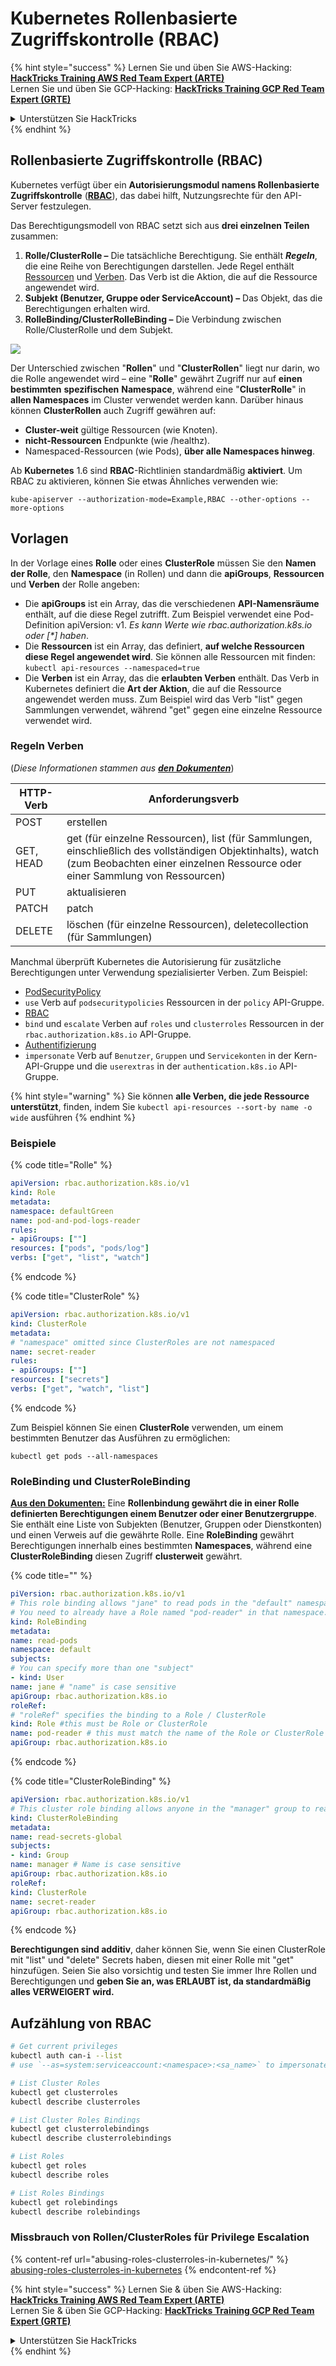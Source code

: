 # Kubernetes Rollenbasierte Zugriffskontrolle (RBAC)

{% hint style="success" %}
Lernen Sie und üben Sie AWS-Hacking:<img src="/.gitbook/assets/image.png" alt="" data-size="line">[**HackTricks Training AWS Red Team Expert (ARTE)**](https://training.hacktricks.xyz/courses/arte)<img src="/.gitbook/assets/image.png" alt="" data-size="line">\
Lernen Sie und üben Sie GCP-Hacking: <img src="/.gitbook/assets/image (2).png" alt="" data-size="line">[**HackTricks Training GCP Red Team Expert (GRTE)**<img src="/.gitbook/assets/image (2).png" alt="" data-size="line">](https://training.hacktricks.xyz/courses/grte)

<details>

<summary>Unterstützen Sie HackTricks</summary>

* Überprüfen Sie die [**Abonnementpläne**](https://github.com/sponsors/carlospolop)!
* **Treten Sie der** 💬 [**Discord-Gruppe**](https://discord.gg/hRep4RUj7f) oder der [**Telegram-Gruppe**](https://t.me/peass) bei oder **folgen** Sie uns auf **Twitter** 🐦 [**@hacktricks\_live**](https://twitter.com/hacktricks\_live)**.**
* **Teilen Sie Hacking-Tricks, indem Sie PRs an die** [**HackTricks**](https://github.com/carlospolop/hacktricks) und [**HackTricks Cloud**](https://github.com/carlospolop/hacktricks-cloud) Github-Repositorys senden.

</details>
{% endhint %}

## Rollenbasierte Zugriffskontrolle (RBAC)

Kubernetes verfügt über ein **Autorisierungsmodul namens Rollenbasierte Zugriffskontrolle** ([**RBAC**](https://kubernetes.io/docs/reference/access-authn-authz/rbac/)), das dabei hilft, Nutzungsrechte für den API-Server festzulegen.

Das Berechtigungsmodell von RBAC setzt sich aus **drei einzelnen Teilen** zusammen:

1. **Rolle/ClusterRolle –** Die tatsächliche Berechtigung. Sie enthält _**Regeln**_, die eine Reihe von Berechtigungen darstellen. Jede Regel enthält [Ressourcen](https://kubernetes.io/docs/reference/kubectl/overview/#resource-types) und [Verben](https://kubernetes.io/docs/reference/access-authn-authz/authorization/#determine-the-request-verb). Das Verb ist die Aktion, die auf die Ressource angewendet wird.
2. **Subjekt (Benutzer, Gruppe oder ServiceAccount) –** Das Objekt, das die Berechtigungen erhalten wird.
3. **RolleBinding/ClusterRolleBinding –** Die Verbindung zwischen Rolle/ClusterRolle und dem Subjekt.

![](https://www.cyberark.com/wp-content/uploads/2018/12/rolebiding\_serviceaccount\_and\_role-1024x551.png)

Der Unterschied zwischen "**Rollen**" und "**ClusterRollen**" liegt nur darin, wo die Rolle angewendet wird – eine "**Rolle**" gewährt Zugriff nur auf **einen bestimmten** **spezifischen** **Namespace**, während eine "**ClusterRolle**" in **allen Namespaces** im Cluster verwendet werden kann. Darüber hinaus können **ClusterRollen** auch Zugriff gewähren auf:

* **Cluster-weit** gültige Ressourcen (wie Knoten).
* **nicht-Ressourcen** Endpunkte (wie /healthz).
* Namespaced-Ressourcen (wie Pods), **über alle Namespaces hinweg**.

Ab **Kubernetes** 1.6 sind **RBAC**-Richtlinien standardmäßig **aktiviert**. Um RBAC zu aktivieren, können Sie etwas Ähnliches verwenden wie:
```
kube-apiserver --authorization-mode=Example,RBAC --other-options --more-options
```
## Vorlagen

In der Vorlage eines **Rolle** oder eines **ClusterRole** müssen Sie den **Namen der Rolle**, den **Namespace** (in Rollen) und dann die **apiGroups**, **Ressourcen** und **Verben** der Rolle angeben:

- Die **apiGroups** ist ein Array, das die verschiedenen **API-Namensräume** enthält, auf die diese Regel zutrifft. Zum Beispiel verwendet eine Pod-Definition apiVersion: v1. _Es kann Werte wie rbac.authorization.k8s.io oder \[\*] haben_.
- Die **Ressourcen** ist ein Array, das definiert, **auf welche Ressourcen diese Regel angewendet wird**. Sie können alle Ressourcen mit finden: `kubectl api-resources --namespaced=true`
- Die **Verben** ist ein Array, das die **erlaubten Verben** enthält. Das Verb in Kubernetes definiert die **Art der Aktion**, die auf die Ressource angewendet werden muss. Zum Beispiel wird das Verb "list" gegen Sammlungen verwendet, während "get" gegen eine einzelne Ressource verwendet wird.

### Regeln Verben

(_Diese Informationen stammen aus_ [_**den Dokumenten**_](https://kubernetes.io/docs/reference/access-authn-authz/authorization/#determine-the-request-verb))

| HTTP-Verb | Anforderungsverb                                                                                                                                             |
| --------- | ------------------------------------------------------------------------------------------------------------------------------------------------------------- |
| POST      | erstellen                                                                                                                                                     |
| GET, HEAD | get (für einzelne Ressourcen), list (für Sammlungen, einschließlich des vollständigen Objektinhalts), watch (zum Beobachten einer einzelnen Ressource oder einer Sammlung von Ressourcen) |
| PUT       | aktualisieren                                                                                                                                                 |
| PATCH     | patch                                                                                                                                                         |
| DELETE    | löschen (für einzelne Ressourcen), deletecollection (für Sammlungen)                                                                                         |

Manchmal überprüft Kubernetes die Autorisierung für zusätzliche Berechtigungen unter Verwendung spezialisierter Verben. Zum Beispiel:

- [PodSecurityPolicy](https://kubernetes.io/docs/concepts/policy/pod-security-policy/)
- `use` Verb auf `podsecuritypolicies` Ressourcen in der `policy` API-Gruppe.
- [RBAC](https://kubernetes.io/docs/reference/access-authn-authz/rbac/#privilege-escalation-prevention-and-bootstrapping)
- `bind` und `escalate` Verben auf `roles` und `clusterroles` Ressourcen in der `rbac.authorization.k8s.io` API-Gruppe.
- [Authentifizierung](https://kubernetes.io/docs/reference/access-authn-authz/authentication/)
- `impersonate` Verb auf `Benutzer`, `Gruppen` und `Servicekonten` in der Kern-API-Gruppe und die `userextras` in der `authentication.k8s.io` API-Gruppe.

{% hint style="warning" %}
Sie können **alle Verben, die jede Ressource unterstützt**, finden, indem Sie `kubectl api-resources --sort-by name -o wide` ausführen
{% endhint %}

### Beispiele

{% code title="Rolle" %}
```yaml
apiVersion: rbac.authorization.k8s.io/v1
kind: Role
metadata:
namespace: defaultGreen
name: pod-and-pod-logs-reader
rules:
- apiGroups: [""]
resources: ["pods", "pods/log"]
verbs: ["get", "list", "watch"]
```
{% endcode %}

{% code title="ClusterRole" %}
```yaml
apiVersion: rbac.authorization.k8s.io/v1
kind: ClusterRole
metadata:
# "namespace" omitted since ClusterRoles are not namespaced
name: secret-reader
rules:
- apiGroups: [""]
resources: ["secrets"]
verbs: ["get", "watch", "list"]
```
{% endcode %}

Zum Beispiel können Sie einen **ClusterRole** verwenden, um einem bestimmten Benutzer das Ausführen zu ermöglichen:
```
kubectl get pods --all-namespaces
```
### **RoleBinding und ClusterRoleBinding**

**[Aus den Dokumenten:](https://kubernetes.io/docs/reference/access-authn-authz/rbac/#rolebinding-and-clusterrolebinding)** Eine **Rollenbindung gewährt die in einer Rolle definierten Berechtigungen einem Benutzer oder einer Benutzergruppe**. Sie enthält eine Liste von Subjekten (Benutzer, Gruppen oder Dienstkonten) und einen Verweis auf die gewährte Rolle. Eine **RoleBinding** gewährt Berechtigungen innerhalb eines bestimmten **Namespaces**, während eine **ClusterRoleBinding** diesen Zugriff **clusterweit** gewährt.

{% code title="" %}
```yaml
piVersion: rbac.authorization.k8s.io/v1
# This role binding allows "jane" to read pods in the "default" namespace.
# You need to already have a Role named "pod-reader" in that namespace.
kind: RoleBinding
metadata:
name: read-pods
namespace: default
subjects:
# You can specify more than one "subject"
- kind: User
name: jane # "name" is case sensitive
apiGroup: rbac.authorization.k8s.io
roleRef:
# "roleRef" specifies the binding to a Role / ClusterRole
kind: Role #this must be Role or ClusterRole
name: pod-reader # this must match the name of the Role or ClusterRole you wish to bind to
apiGroup: rbac.authorization.k8s.io
```
{% endcode %}

{% code title="ClusterRoleBinding" %}
```yaml
apiVersion: rbac.authorization.k8s.io/v1
# This cluster role binding allows anyone in the "manager" group to read secrets in any namespace.
kind: ClusterRoleBinding
metadata:
name: read-secrets-global
subjects:
- kind: Group
name: manager # Name is case sensitive
apiGroup: rbac.authorization.k8s.io
roleRef:
kind: ClusterRole
name: secret-reader
apiGroup: rbac.authorization.k8s.io
```
{% endcode %}

**Berechtigungen sind additiv**, daher können Sie, wenn Sie einen ClusterRole mit "list" und "delete" Secrets haben, diesen mit einer Rolle mit "get" hinzufügen. Seien Sie also vorsichtig und testen Sie immer Ihre Rollen und Berechtigungen und **geben Sie an, was ERLAUBT ist, da standardmäßig alles VERWEIGERT wird.**

## **Aufzählung von RBAC**
```bash
# Get current privileges
kubectl auth can-i --list
# use `--as=system:serviceaccount:<namespace>:<sa_name>` to impersonate a service account

# List Cluster Roles
kubectl get clusterroles
kubectl describe clusterroles

# List Cluster Roles Bindings
kubectl get clusterrolebindings
kubectl describe clusterrolebindings

# List Roles
kubectl get roles
kubectl describe roles

# List Roles Bindings
kubectl get rolebindings
kubectl describe rolebindings
```
### Missbrauch von Rollen/ClusterRoles für Privilege Escalation

{% content-ref url="abusing-roles-clusterroles-in-kubernetes/" %}
[abusing-roles-clusterroles-in-kubernetes](abusing-roles-clusterroles-in-kubernetes/)
{% endcontent-ref %}

{% hint style="success" %}
Lernen Sie & üben Sie AWS-Hacking:<img src="/.gitbook/assets/image.png" alt="" data-size="line">[**HackTricks Training AWS Red Team Expert (ARTE)**](https://training.hacktricks.xyz/courses/arte)<img src="/.gitbook/assets/image.png" alt="" data-size="line">\
Lernen Sie & üben Sie GCP-Hacking: <img src="/.gitbook/assets/image (2).png" alt="" data-size="line">[**HackTricks Training GCP Red Team Expert (GRTE)**<img src="/.gitbook/assets/image (2).png" alt="" data-size="line">](https://training.hacktricks.xyz/courses/grte)

<details>

<summary>Unterstützen Sie HackTricks</summary>

* Überprüfen Sie die [**Abonnementpläne**](https://github.com/sponsors/carlospolop)!
* **Treten Sie der** 💬 [**Discord-Gruppe**](https://discord.gg/hRep4RUj7f) oder der [**Telegram-Gruppe**](https://t.me/peass) bei oder **folgen** Sie uns auf **Twitter** 🐦 [**@hacktricks\_live**](https://twitter.com/hacktricks\_live)**.**
* **Teilen Sie Hacking-Tricks, indem Sie PRs an die** [**HackTricks**](https://github.com/carlospolop/hacktricks) und [**HackTricks Cloud**](https://github.com/carlospolop/hacktricks-cloud) github Repositories einreichen.

</details>
{% endhint %}
